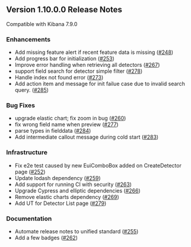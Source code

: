 ## Version 1.10.0.0 Release Notes

Compatible with Kibana 7.9.0
### Enhancements

* Add missing feature alert if recent feature data is missing ([#248](https://github.com/opendistro-for-elasticsearch/anomaly-detection-kibana-plugin/pull/286248))
* Add progress bar for initialization ([#253](https://github.com/opendistro-for-elasticsearch/anomaly-detection-kibana-plugin/pull/286253))
* Improve error handling when retrieving all detectors ([#267](https://github.com/opendistro-for-elasticsearch/anomaly-detection-kibana-plugin/pull/286267))
* support field search for detector simple filter ([#278](https://github.com/opendistro-for-elasticsearch/anomaly-detection-kibana-plugin/pull/286278))
* Handle index not found error ([#273](https://github.com/opendistro-for-elasticsearch/anomaly-detection-kibana-plugin/pull/286273))
* Add action item and message for init failue case due to invalid search query.  ([#285](https://github.com/opendistro-for-elasticsearch/anomaly-detection-kibana-plugin/pull/286285))

### Bug Fixes

* upgrade elastic chart; fix zoom in bug ([#260](https://github.com/opendistro-for-elasticsearch/anomaly-detection-kibana-plugin/pull/286260))
* fix wrong field name when preview ([#277](https://github.com/opendistro-for-elasticsearch/anomaly-detection-kibana-plugin/pull/286277))
* parse types in fielddata ([#284](https://github.com/opendistro-for-elasticsearch/anomaly-detection-kibana-plugin/pull/286284))
* Add intermediate callout message during cold start ([#283](https://github.com/opendistro-for-elasticsearch/anomaly-detection-kibana-plugin/pull/286283))

### Infrastructure

* Fix e2e test caused by new EuiComboBox added on CreateDetector page ([#252](https://github.com/opendistro-for-elasticsearch/anomaly-detection-kibana-plugin/pull/286252))
* Update lodash dependency ([#259](https://github.com/opendistro-for-elasticsearch/anomaly-detection-kibana-plugin/pull/286259))
* Add support for running CI with security ([#263](https://github.com/opendistro-for-elasticsearch/anomaly-detection-kibana-plugin/pull/286263))
* Upgrade Cypress and elliptic dependencies ([#266](https://github.com/opendistro-for-elasticsearch/anomaly-detection-kibana-plugin/pull/286266))
* Remove elastic charts dependency ([#269](https://github.com/opendistro-for-elasticsearch/anomaly-detection-kibana-plugin/pull/286269))
* Add UT for Detector List page ([#279](https://github.com/opendistro-for-elasticsearch/anomaly-detection-kibana-plugin/pull/286279))

### Documentation

* Automate release notes to unified standard ([#255](https://github.com/opendistro-for-elasticsearch/anomaly-detection-kibana-plugin/pull/286255))
* Add a few badges ([#262](https://github.com/opendistro-for-elasticsearch/anomaly-detection-kibana-plugin/pull/286262))
